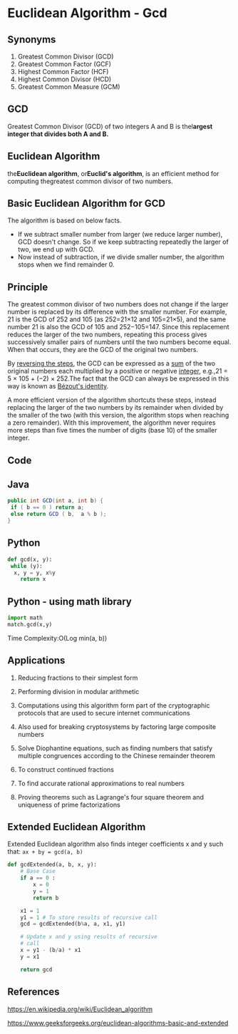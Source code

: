 # Euclidean Algorithm - Gcd

## Synonyms

1. Greatest Common Divisor (GCD)
2. Greatest Common Factor (GCF)
3. Highest Common Factor (HCF)
4. Highest Common Divisor (HCD)
5. Greatest Common Measure (GCM)

## GCD

Greatest Common Divisor (GCD) of two integers A and B is thel**argest integer that divides both A and B.**

## Euclidean Algorithm

the**Euclidean algorithm**, or**Euclid's algorithm**, is an efficient method for computing thegreatest common divisor of two numbers.

## Basic Euclidean Algorithm for GCD

The algorithm is based on below facts.

- If we subtract smaller number from larger (we reduce larger number), GCD doesn't change. So if we keep subtracting repeatedly the larger of two, we end up with GCD.
- Now instead of subtraction, if we divide smaller number, the algorithm stops when we find remainder 0.

## Principle

The greatest common divisor of two numbers does not change if the larger number is replaced by its difference with the smaller number. For example, 21 is the GCD of 252 and 105 (as 252=21×12 and 105=21×5), and the same number 21 is also the GCD of 105 and 252−105=147. Since this replacement reduces the larger of the two numbers, repeating this process gives successively smaller pairs of numbers until the two numbers become equal. When that occurs, they are the GCD of the original two numbers.

By [reversing the steps](https://en.wikipedia.org/wiki/Extended_Euclidean_algorithm), the GCD can be expressed as a [sum](https://en.wikipedia.org/wiki/Linear_combination) of the two original numbers each multiplied by a positive or negative [integer](https://en.wikipedia.org/wiki/Integer), e.g.,21 = 5 × 105 + (−2) × 252.The fact that the GCD can always be expressed in this way is known as [Bézout's identity](https://en.wikipedia.org/wiki/B%C3%A9zout%27s_identity).

A more efficient version of the algorithm shortcuts these steps, instead replacing the larger of the two numbers by its remainder when divided by the smaller of the two (with this version, the algorithm stops when reaching a zero remainder). With this improvement, the algorithm never requires more steps than five times the number of digits (base 10) of the smaller integer.

## Code

## Java

```java
public int GCD(int a, int b) {
 if ( b == 0 ) return a;
 else return GCD ( b,  a % b );
}
```

## Python

```python
def gcd(x, y):
 while (y):
  x, y = y, x%y
    return x
```

## Python - using math library

```python
import math
match.gcd(x,y)
```

Time Complexity:O(Log min(a, b))

## Applications

1. Reducing fractions to their simplest form

2. Performing division in modular arithmetic

3. Computations using this algorithm form part of the cryptographic protocols that are used to secure internet communications

4. Also used for breaking cryptosystems by factoring large composite numbers

5. Solve Diophantine equations, such as finding numbers that satisfy multiple congruences according to the Chinese remainder theorem

6. To construct continued fractions

7. To find accurate rational approximations to real numbers

8. Proving theorems such as Lagrange's four square theorem and uniqueness of prime factorizations

## Extended Euclidean Algorithm

Extended Euclidean algorithm also finds integer coefficients x and y such that: `ax + by = gcd(a, b)`

```python
def gcdExtended(a, b, x, y):
    # Base Case
    if a == 0 :
        x = 0
        y = 1
        return b

    x1 = 1
    y1 = 1 # To store results of recursive call
    gcd = gcdExtended(b%a, a, x1, y1)

    # Update x and y using results of recursive
    # call
    x = y1 - (b/a) * x1
    y = x1

    return gcd
```

## References

https://en.wikipedia.org/wiki/Euclidean_algorithm

https://www.geeksforgeeks.org/euclidean-algorithms-basic-and-extended
